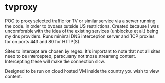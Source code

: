 tvproxy
=======

POC to proxy selected traffic for TV or similar service via a server running the code, in order to bypass outside US restrictions.
Created because I was uncomforable with the idea of the existing services (unblockus et al.) being my dns providers.
Runs minimal DNS interception server and TCP proxies for on ports 443 and 80 for HTTP(S).

Sites to intercept are chosen by regex. It's important to note that not all sites need to be intercepted, particularly not those
streaming content. Intercepting these will make the connection slow.

Designed to be run on cloud hosted VM inside the country you wish to view content.

